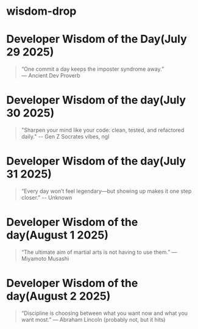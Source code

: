 # wisdom-drop

# Developer Wisdom of the Day(July 29 2025)

> “One commit a day keeps the imposter syndrome away.”  
— Ancient Dev Proverb

# Developer Wisdom of the day(July 30 2025)

> "Sharpen your mind like your code: clean, tested, and refactored daily."
-- Gen Z Socrates vibes, ngl

# Developer Wisdom of the day(July 31 2025)

> “Every day won’t feel legendary—but showing up makes it one step closer.”
-- Unknown

# Developer Wisdom of the day(August 1 2025)
> “The ultimate aim of martial arts is not having to use them.”
— Miyamoto Musashi

# Developer Wisdom of the day(August 2 2025)
> “Discipline is choosing between what you want now and what you want most.”
— Abraham Lincoln (probably not, but it hits)
